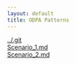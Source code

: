 ```yaml
---
layout: default
title: ODPA Patterns
---
```

  
[../.git](../.git)  
[Scenario_1.md](../AgentRole/Scenario_1)  
[Scenario_2.md](../Literal_Reification/Scenario_2)  
